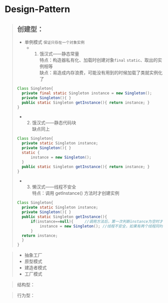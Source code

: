 # Design-Pattern

>## 创建型：
>* 单例模式  `保证只存在一个对象实例` <br>
>   * 1. 饿汉式——静态常量<br>
>       特点：构造器私有化、加载时创建对象`final` `static`、取出的实例相等<br>
>       缺点：易造成内存浪费，可能没有用到的时候加载了类就实例化了
>```java
>Class Singleton{
>   private final static Singleton instance = new Singleton();
>   private Singleton(){ }
>   public static Singleton getInstance(){ return instance; }
>}
>```
>
>
>   * 2. 饿汉式——静态代码块<br>
>           缺点同上
>```java
>Class Singleton{
>   private static Singleton instance;   
>   private Singleton(){ }
>   static {
>       instance = new Singleton();
>   }
>   public static Singleton getInstance(){ return instance; }
>}
>```
>
>   * 3. 懒汉式——线程不安全<br>
>           特点：调用 getInstance() 方法时才创建实例
>```java
>Class Singleton{
>   private static Singleton instance;   
>   private Singleton(){ }
>   public static Singleton getInstance(){ 
>       if(instance==null){     //调用方法后，第一次判断instance为空时才创建实例。否则直接返回instance
>           instance = new Singleton(); //线程不安全，如果有两个线程同时在判断是否为null
>       }
>   return instance;
>   }
>}
>```

>* 抽象工厂
>* 原型模式
>* 建造者模式
>* 工厂模式

>结构型：



>行为型：
    

